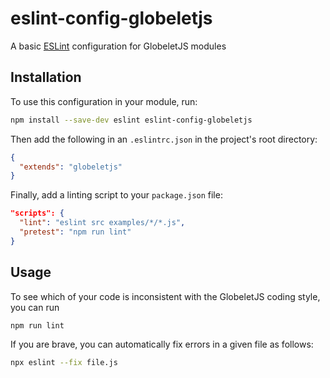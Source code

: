 # eslint-config-globeletjs

A basic [ESLint](https://eslint.org) configuration for GlobeletJS modules

## Installation

To use this configuration in your module, run:
```bash
npm install --save-dev eslint eslint-config-globeletjs
```

Then add the following in an `.eslintrc.json` in the project's root directory:
```json
{
  "extends": "globeletjs"
}
```

Finally, add a linting script to your `package.json` file:
```json
"scripts": {
  "lint": "eslint src examples/*/*.js",
  "pretest": "npm run lint"
}
```

## Usage

To see which of your code is inconsistent with the GlobeletJS coding style,
you can run
```bash
npm run lint
```

If you are brave, you can automatically fix errors in a given file as follows:
```bash
npx eslint --fix file.js
```
